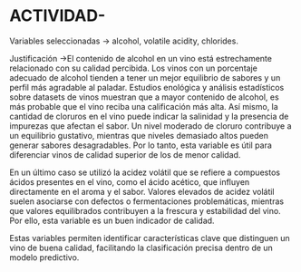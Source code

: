 # ACTIVIDAD-

Variables seleccionadas → alcohol, volatile acidity, chlorides.

Justificación →El contenido de alcohol en un vino está estrechamente relacionado con su calidad percibida. Los vinos con un porcentaje adecuado de alcohol tienden a tener un mejor equilibrio de sabores y un perfil más agradable al paladar. Estudios enológica y análisis estadísticos sobre datasets de vinos muestran que a mayor contenido de alcohol, es más probable que el vino reciba una calificación más alta. 
Así mismo, la cantidad de cloruros en el vino puede indicar la salinidad y la presencia de impurezas que afectan el sabor. Un nivel moderado de cloruro contribuye a un equilibrio gustativo, mientras que niveles demasiado altos pueden generar sabores desagradables. Por lo tanto, esta variable es útil para diferenciar vinos de calidad superior de los de menor calidad.


En un último caso se utilizó la acidez volátil que se refiere a compuestos ácidos presentes en el vino, como el ácido acético, que influyen directamente en el aroma y el sabor. Valores elevados de acidez volátil suelen asociarse con defectos o fermentaciones problemáticas, mientras que valores equilibrados contribuyen a la frescura y estabilidad del vino. Por ello, esta variable es un buen indicador de calidad.


Estas variables permiten identificar características clave que distinguen un vino de buena calidad, facilitando la clasificación precisa dentro de un modelo predictivo.

